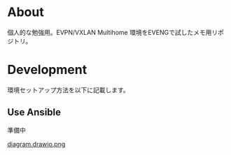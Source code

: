 # About

個人的な勉強用。EVPN/VXLAN Multihome 環境をEVENGで試したメモ用リポジトリ。

# Development

環境セットアップ方法を以下に記載します。

## Use Ansible

準備中

[diagram.drawio.png](./diagram.drawio.png)
